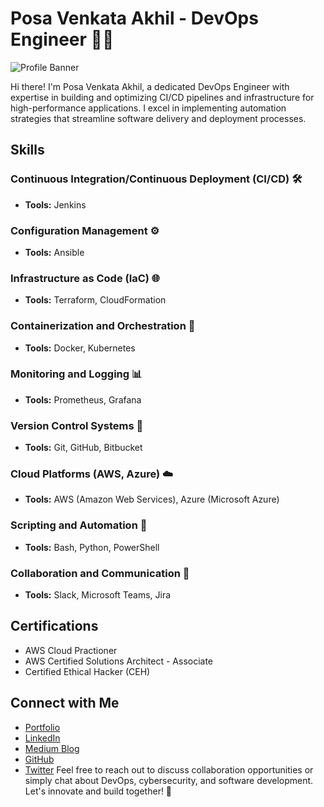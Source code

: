 # Posa Venkata Akhil - DevOps Engineer 👨‍💻

![Profile Banner](https://your-image-url.com/banner.png)


Hi there! I'm Posa Venkata Akhil, a dedicated DevOps Engineer with expertise in building and optimizing CI/CD pipelines and infrastructure for high-performance applications. I excel in implementing automation strategies that streamline software delivery and deployment processes.

## Skills

### Continuous Integration/Continuous Deployment (CI/CD) 🛠️

- **Tools:** Jenkins

### Configuration Management ⚙️

- **Tools:** Ansible

### Infrastructure as Code (IaC) 🌐

- **Tools:** Terraform, CloudFormation

### Containerization and Orchestration 🐳

- **Tools:** Docker, Kubernetes

### Monitoring and Logging 📊

- **Tools:** Prometheus, Grafana

### Version Control Systems 📝

- **Tools:** Git, GitHub, Bitbucket

### Cloud Platforms (AWS, Azure) ☁️

- **Tools:** AWS (Amazon Web Services), Azure (Microsoft Azure)

### Scripting and Automation 🤖

- **Tools:** Bash, Python, PowerShell

### Collaboration and Communication 🚀

- **Tools:** Slack, Microsoft Teams, Jira




## Certifications

- AWS Cloud Practioner
- AWS Certified Solutions Architect - Associate
- Certified Ethical Hacker (CEH)

## Connect with Me

- [Portfolio](https://posaakhil.github.io) <i class="fas fa-globe"></i>
- [LinkedIn](https://www.linkedin.com/in/posavenkataakhil-akhil-a800bab7/) <i class="fab fa-linkedin"></i>
- [Medium Blog](https://medium.com/@posavenkataakhil123) <i class="fab fa-medium"></i>
- [GitHub](https://github.com/posaakhil) <i class="fab fa-github"></i>
- [Twitter](https://twitter.com/posaakhil) <i class="fab fa-twitter"></i>
Feel free to reach out to discuss collaboration opportunities or simply chat about DevOps, cybersecurity, and software development. Let's innovate and build together! 🚀
